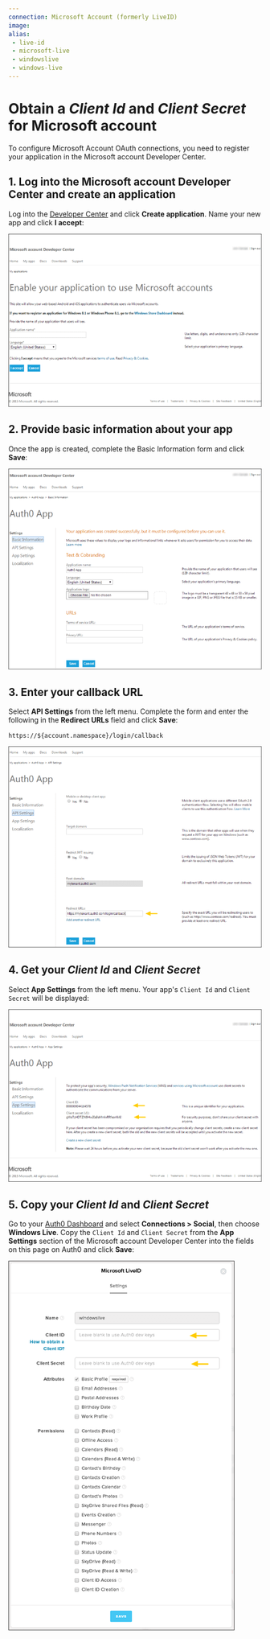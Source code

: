 ```yaml
---
connection: Microsoft Account (formerly LiveID)
image:
alias:
 - live-id
 - microsoft-live
 - windowslive
 - windows-live
---
```


# Obtain a *Client Id* and *Client Secret* for Microsoft account

To configure Microsoft Account OAuth connections, you need to register your application in the Microsoft account Developer Center.

## 1. Log into the Microsoft account Developer Center and create an application

Log into the [Developer Center](https://account.live.com/developers/applications) and click **Create application**. Name your new app and click **I accept**:

![](/media/articles/connections/social/microsoft-account/ma-portal-1.png)

## 2. Provide basic information about your app

Once the app is created, complete the Basic Information form and click **Save**:

![](/media/articles/connections/social/microsoft-account/ma-portal-2.png)

## 3. Enter your callback URL

Select **API Settings** from the left menu. Complete the form and enter the following in the **Redirect URLs** field and click **Save**:

	https://${account.namespace}/login/callback

![](/media/articles/connections/social/microsoft-account/ma-portal-3.png)

## 4. Get your *Client Id* and *Client Secret*

Select **App Settings** from the left menu. Your app's `Client Id` and `Client Secret` will be displayed:

![](/media/articles/connections/social/microsoft-account/ma-portal-4.png)

## 5. Copy your *Client Id* and *Client Secret*

Go to your [Auth0 Dashboard](${uiURL}) and select **Connections > Social**, then choose **Windows Live**. Copy the `Client Id` and `Client Secret` from the **App Settings** section of the Microsoft account Developer Center into the fields on this page on Auth0 and click **Save**:

![](/media/articles/connections/social/microsoft-account/ma-portal-5.png)
